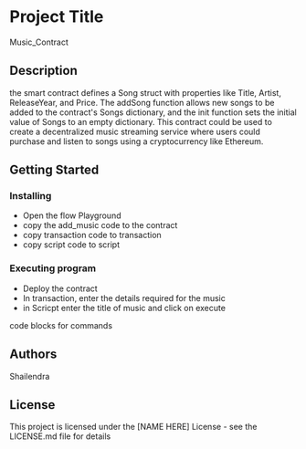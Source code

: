# Project Title

Music_Contract

## Description

the smart contract defines a Song struct with properties like Title, Artist, ReleaseYear, and Price. The addSong function allows new songs to be added to the contract's Songs dictionary, and the init function sets the initial value of Songs to an empty dictionary. This contract could be used to create a decentralized music streaming service where users could purchase and listen to songs using a cryptocurrency like Ethereum.

## Getting Started

### Installing

*  Open the flow Playground
*  copy the add_music code to the contract
*  copy transaction code to transaction 
*  copy script code to script 

### Executing program

* Deploy the contract
* In transaction, enter the details required for the music
* in Scricpt enter the title of music and click on execute

code blocks for commands




## Authors

Shailendra


## License

This project is licensed under the [NAME HERE] License - see the LICENSE.md file for details
